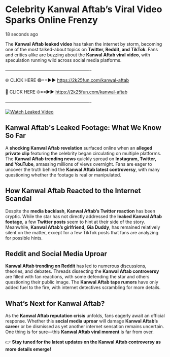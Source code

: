 # Celebrity Kanwal Aftab’s Viral Video Sparks Online Frenzy

18 seconds ago

The **Kanwal Aftab leaked video** has taken the internet by storm, becoming one of the most talked-about topics on **Twitter, Reddit, and TikTok**. Fans and critics alike are buzzing about the **Kanwal Aftab viral video**, with speculation running wild across social media platforms.

———————————————————-

🌐 CLICK HERE 🟢==►► https://2k25fun.com/kanwal-aftab

🔴 CLICK HERE 🌐==►► https://2k25fun.com/kanwal-aftab

———————————————————-

[![Watch Leaked Video](https://miro.medium.com/v2/resize:fit:828/format:webp/1*cilzJN44JGOrTw9NJCrNHA.gif "Watch Leaked Video")](https://2k25fun.com/kanwal-aftab)

## **Kanwal Aftab's Leaked Footage: What We Know So Far**  
A **shocking Kanwal Aftab revelation** surfaced online when an **alleged private clip** featuring the celebrity began circulating on multiple platforms. The **Kanwal Aftab trending news** quickly spread on **Instagram, Twitter, and YouTube**, amassing millions of views overnight. Fans are eager to uncover the truth behind the **Kanwal Aftab latest controversy**, with many questioning whether the footage is real or manipulated.  

## **How Kanwal Aftab Reacted to the Internet Scandal**  
Despite the **media backlash**, **Kanwal Aftab’s Twitter reaction** has been cryptic. While the star has not directly addressed the **leaked Kanwal Aftab footage**, a few **Twitter posts** seem to hint at their side of the story. Meanwhile, **Kanwal Aftab’s girlfriend, Gia Duddy**, has remained relatively silent on the matter, except for a few TikTok posts that fans are analyzing for possible hints.  

## **Reddit and Social Media Uproar**  
**Kanwal Aftab trending on Reddit** has led to numerous discussions, theories, and debates. Threads dissecting the **Kanwal Aftab controversy** are filled with fan reactions, with some defending the star and others questioning their public image. The **Kanwal Aftab tape rumors** have only added fuel to the fire, with internet detectives scrambling for more details.  

## **What’s Next for Kanwal Aftab?**  
As the **Kanwal Aftab reputation crisis** unfolds, fans eagerly await an official response. Whether this **social media uproar** will damage **Kanwal Aftab’s career** or be dismissed as yet another internet sensation remains uncertain. One thing is for sure—this **Kanwal Aftab viral moment** is far from over.  

👉 **Stay tuned for the latest updates on the Kanwal Aftab controversy as more details emerge!**  